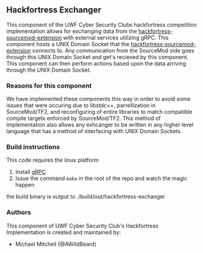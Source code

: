 ## Hackfortress Exchanger
This component of the UWF Cyber Security Clubs hackfortress competition implementation allows 
for exchanging data from the [hackfortress-sourcemod-extension](https://github.com/UWFCybernauts/hackfortress-sourcemod-extension)
with external services utilizing gRPC. This component hosts a UNIX Domain Socket that the
[hackfortress-sourcemod-extension](https://github.com/UWFCybernauts/hackfortress-sourcemod-extension)
connects to. Any communication from the SourceMod side goes through this UNIX Domain Socket
and get's recieved by this component. This component can then perform actions based upon the data
arriving through the UNIX Domain Socket. 

### Reasons for this component
We have implemented these components this way in order to avoid some issues that were occuring due 
to libstdc++, parrellization in SourceMod/TF2, and reconfiguring of entire libraries to match
compatible compile targets enforced by SourceMod/TF2. This method of implementation also allows
any exhcanger to be written in any higher level language that has a method of interfacing with 
UNIX Domain Sockets. 

### Build instructions
This code requires the linux platform
1) Install [gRPC](grpc.io)
2) Issue the command `make` in the root of the repo and watch the magic happen

the build binary is output to ./build/out/hackfortress-exchanger

### Authors
This component of UWF Cyber Security Club's Hackfortress Implementation is created and maintained 
by:
* Michael Mitchell (@AWildBeard)
